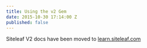 ```yaml
---
title: Using the v2 Gem
date: 2015-10-30 17:14:00 Z
published: false
---
```


Siteleaf V2 docs have been moved to [learn.siteleaf.com](http://learn.siteleaf.com)

